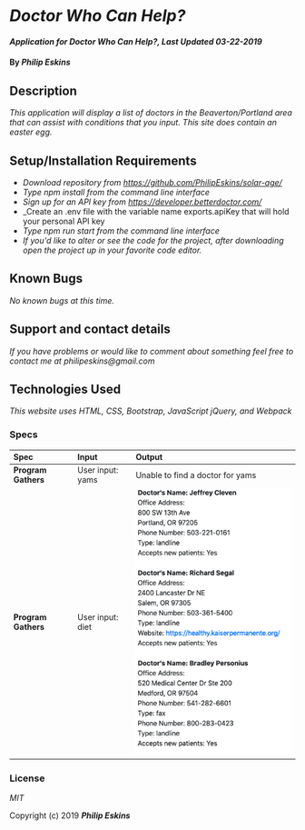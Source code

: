 # _Doctor Who Can Help?_

#### _Application for Doctor Who Can Help?, Last Updated 03-22-2019_

#### By _**Philip Eskins**_

## Description

_This application will display a list of doctors in the Beaverton/Portland area that can assist with conditions that you input. This site does contain an easter egg._

## Setup/Installation Requirements

* _Download repository from https://github.com/PhilipEskins/solar-age/_
* _Type npm install from the command line interface_
* _Sign up for an API key from https://developer.betterdoctor.com/_
* _Create an .env file with the variable name exports.apiKey that will hold your personal API key
* _Type npm run start from the command line interface_
* _If you'd like to alter or see the code for the project, after downloading open the project up in your favorite code editor._

## Known Bugs

_No known bugs at this time._

## Support and contact details

_If you have problems or would like to comment about something feel free to contact me at philipeskins@gmail.com_

## Technologies Used

_This website uses HTML, CSS, Bootstrap, JavaScript jQuery, and Webpack_

### Specs
| Spec | Input | Output |
| :--------------- | :--------------- | :---------------  |
| **Program Gathers** | User input: yams | Unable to find a doctor for yams |
| **Program Gathers** | User input: diet | ![Alt text](src/assets/img/spec-screen.png?raw=true "Sample output") |

### License

*MIT*

Copyright (c) 2019 **_Philip Eskins_**
